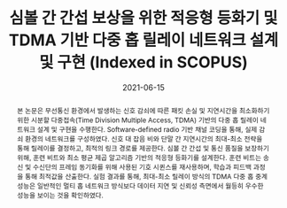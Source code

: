 ---
title: "심볼 간 간섭 보상을 위한 적응형 등화기 및 TDMA 기반 다중 홉 릴레이 네트워크 설계 및 구현 (Indexed in SCOPUS)"
collection: publications
permalink: /publication/2021-dj1
date: 2021-06-15
venue: '한국통신학회 논문지'
paperurl: 'https://journal.kics.or.kr/digital-library/37443'
pubtype: 'domestic_journal'
# just display our icon symbols
link: 'https://journal.kics.or.kr/digital-library/37443'
code: 'https://github.com/FIVEYOUNGWOO/LMS-Algorithm-Based-Adaptive-Equalizer-For-Digital-Communications'
github: 'https://github.com/FIVEYOUNGWOO/LMS-Algorithm-Based-Adaptive-Equalizer-For-Digital-Communications'
citation: '<strong>오영우</strong>, 최우열. &quot;심볼 간 간섭 보상을 위한 적응형 등화기 및 TDMA 기반 다중 홉 릴레이 네트워크 설계 및 구현.&quot; <i>한국통신학회 논문지</i>, vol. 46, no. 6, pp.974-982, 2021.06.15. (<u>Status: Published, 2021.06.15., ISSN: 1226-4717., IF: 0.3 / SCOPUS 2023.</u>)'
excerpt_separator: ""
abstract: 본 논문은 무선통신 환경에서 발생하는 신호 감쇠에 따른 패킷 손실 및 지연시간을 최소화하기 위한 시분할 다중접속(Time Division Multiple Access, TDMA) 기반의 다중 홉 릴레이 네트워크 설계 및 구현을 수행한다. Software-defined radio 기반 채널 코딩을 통해, 실제 감쇠 환경의 네트워크를 구성하였다. 신호 대 잡음 비와 단말 간 지연시간의 최대-최소 전략을 통해 릴레이를 결정하고, 최적의 링크 경로를 제공한다. 심볼 간 간섭 및 통신 품질을 보장하기 위해, 훈련 비트와 최소 평균 제곱 알고리즘 기반의 적응형 등화기를 설계한다. 훈련 비트는 송신 및 수신단의 프레임 동기화를 위해 사용된 기호 시퀸스를 재사용하며, 학습과 피드백 과정을 통해 최적값을 산출한다. 실험 결과를 통해, 최대-최소 릴레이 방식의 TDMA 다중 홉 중계 성능은 일반적인 멀티 홉 네트워크 방식보다 데이터 지연 및 신뢰성 측면에서 월등히 우수한 성능을 보이는 것을 확인하였다.
---